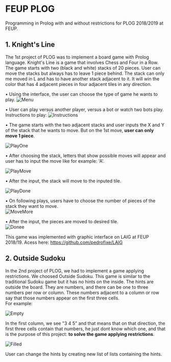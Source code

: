# FEUP PLOG  

Programming in Prolog with and without restrictions for PLOG 2018/2019 at FEUP.


## 1.	Knight's Line

The 1st project of PLOG was to implement a board game with Prolog language.
Knight's Line is a game that involves Chess and Four in a Row.
The game starts with two (black and white) stacks of 20 pieces. 
User can move the stacks but always has to leave 1 piece behind. 
The stack can only me moved in L and has to have another stack adjacent to it.
It will win the color that has 4 adjacent pieces in four adjacent tiles in any direction.


• Using the interface, the user can choose the type of game he wants to play.
![Menu](https://github.com/TomasNovo/FEUP-PLOG1819/blob/master/Part1/images%20md/menu.png)  
  
  
    
      
• User can play versus another player, versus a bot or watch two bots play.
Instructions to play: 
![Instructions](https://github.com/TomasNovo/FEUP-PLOG1819/blob/master/Part1/images%20md/instructions.png)   
  
    
      
        
• The game starts with the two adjacent stacks and user inputs the X and Y of 
the stack that he wants to move. But on the 1st move, **user can only move 1 piece**.

![PlayOne](https://github.com/TomasNovo/FEUP-PLOG1819/blob/master/Part1/images%20md/1st%20play.png)   
    
    
  


• After choosing the stack, letters that show possible moves will appear and user
has to input the move like for example: 'A'.

![PlayMove](https://github.com/TomasNovo/FEUP-PLOG1819/blob/master/Part1/images%20md/1st%20move.png)  
      
        
    
  


• After the input, the stack will move to the inputed tile.

![PlayDone](https://github.com/TomasNovo/FEUP-PLOG1819/blob/master/Part1/images%20md/1st%20done.png)  
  
    
    
  

• On following plays, users have to choose the number of pieces of the stack they want to move.  
![MoveMore](https://github.com/TomasNovo/FEUP-PLOG1819/blob/master/Part1/images%20md/MoveMore.png)  
  

• After the input, the pieces are moved to desired tile.  
![Donee](https://github.com/TomasNovo/FEUP-PLOG1819/blob/master/Part1/images%20md/Done.png)  
  
    
  This game was implemented with graphic interface on LAIG at FEUP 2018/19.
  Acess here: https://github.com/pedrofixe/LAIG
    
  

## 2.	Outside Sudoku

In the 2nd project of PLOG, we had to implement a game applying restrictions. We
choosed Outside Sudoku. 
This game is similar to the traditional Sudoku game but it has no hints on the inside. 
The hints are outside the board. They are numbers, and there can be one to three numbers per
row or column. These numbers adjacent to a column or row say that those numbers appear on the first three cells.  
For example: 

![Empty](https://github.com/TomasNovo/FEUP-PLOG1819/blob/master/Part2/imagens%20md/empty.png)

In the first column, we see "3 4 5" and that means that on that direction, the first three cells contain that numbers, he just dont know which one, and that is the purpose of this project: **to solve the game applying restrictions**.

![Filled](https://github.com/TomasNovo/FEUP-PLOG1819/blob/master/Part2/imagens%20md/filled.png)  

User can change the hints by creating new list of lists containing the hints.

